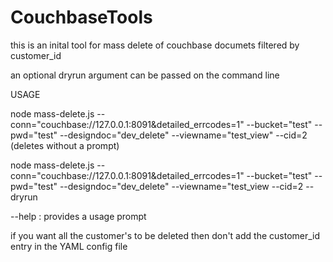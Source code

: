 # CouchbaseTools

this is an inital tool for mass delete of couchbase documets filtered by customer_id

an optional dryrun argument can be passed on the command line

USAGE 

node mass-delete.js --conn="couchbase://127.0.0.1:8091&detailed_errcodes=1" --bucket="test" --pwd="test" --designdoc="dev_delete" --viewname="test_view" --cid=2 (deletes without a prompt)


node mass-delete.js --conn="couchbase://127.0.0.1:8091&detailed_errcodes=1" --bucket="test" --pwd="test" --designdoc="dev_delete" --viewname="test_view --cid=2 --dryrun

--help : provides a usage prompt 


if you want all the customer's to be deleted then don't add the customer_id entry in the YAML config file
